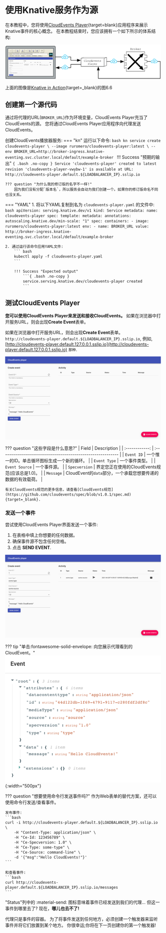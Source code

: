 # 使用Knative服务作为源

在本教程中，您将使用[CloudEvents Player](https://github.com/ruromero/cloudevents-player){target=blank}应用程序来展示Knative事件的核心概念。
在本教程结束时，您应该拥有一个如下所示的体系结构:

![CloudEvents Player既是CloudEvents的源，也是CloudEvents的接收器](images/event_diagram.png)

上面的图像是[Knative in Action](https://www.manning.com/books/knative-in-action){target=_blank}的图6.6

## 创建第一个源代码

通过将代理的URL(`BROKER_URL`)作为环境变量，CloudEvents Player充当了CloudEvents的源。
您将通过CloudEvents Player应用程序向代理发送CloudEvents。

创建CloudEvents播放器服务:
=== "kn"
    运行以下命令:
    ```bash
    kn service create cloudevents-player \
    --image ruromero/cloudevents-player:latest \
    --env BROKER_URL=http://broker-ingress.knative-eventing.svc.cluster.local/default/example-broker
    ```
    !!! Success "预期的输出"
        ```{ .bash .no-copy }
        Service 'cloudevents-player' created to latest revision 'cloudevents-player-vwybw-1' is available at URL:
        http://cloudevents-player.default.${LOADBALANCER_IP}.sslip.io
        ```

    ??? question "为什么我的修订版的名字不一样!"
        因为我们没有分配`版本名`，所以服务会自动为我们创建一个。如果你的修订版命名不同也没关系。

=== "YAML"
    1. 将以下YAML复制到名为 `cloudevents-player.yaml` 的文件中:
        ```bash
        apiVersion: serving.knative.dev/v1
        kind: Service
        metadata:
          name: cloudevents-player
        spec:
          template:
            metadata:
              annotations:
                autoscaling.knative.dev/min-scale: "1"
            spec:
              containers:
                - image: ruromero/cloudevents-player:latest
                  env:
                    - name: BROKER_URL
                      value: http://broker-ingress.knative-eventing.svc.cluster.local/default/example-broker
        ```

    2. 通过运行该命令应用YAML文件:
        ``` bash
        kubectl apply -f cloudevents-player.yaml
        ```

        !!! Success "Expected output"
            ```{ .bash .no-copy }
            service.serving.knative.dev/cloudevents-player created
            ```

## 测试CloudEvents Player

**您可以使用CloudEvents Player来发送和接收CloudEvents。**
如果在浏览器中打开服务URL，则会出现**Create Event**表单。

如果在浏览器中打开服务URL，则会出现**Create Event**表单。 `http://cloudevents-player.default.${LOADBALANCER_IP}.sslip.io`,
例如, [http://cloudevents-player.default.127.0.0.1.sslip.io](http://cloudevents-player.default.127.0.0.1.sslip.io) `那种`.

![The user interface for the CloudEvents Player](images/event_form.png)

??? question "这些字段是什么意思?"
    |     Field      | Description                                                  |
    | :------------: | :----------------------------------------------------------- |
    |   `Event ID`   | 一个惟一的ID。单击循环图标生成一个新的循环。                 |
    |  `Event Type`  | 一个事件类型。                                               |
    | `Event Source` | 一个事件源。                                                 |
    | `Specversion`  | 界定您正在使用的CloudEvents规范(应该总是1.0)。               |
    |   `Message`    | CloudEvent的`data`部分，一个承载您想要传递的数据的有效载荷。 |

    有关CloudEvents规范的更多信息，请查看[CloudEvents规范](https://github.com/cloudevents/spec/blob/v1.0.1/spec.md){target=_blank}.

### 发送一个事件

尝试使用CloudEvents Player界面发送一个事件:

1. 在表格中填上你想要的任何数据。
1. 确保事件源不包含任何空格。
1. 点击 **SEND EVENT**.

![CloudEvents Player Send](images/event_sent.png)

??? tip "单击:fontawesome-solid-envelope: 向您展示代理看到的CloudEvent。"
    ![事件详细信息](images/event_details.png){:width="500px"}

??? question "想要使用命令行发送事件吗?"
    作为Web表单的替代方案，还可以使用命令行发送/查看事件。

    发布事件:
    ```bash
    curl -i http://cloudevents-player.default.${LOADBALANCER_IP}.sslip.io \
        -H "Content-Type: application/json" \
        -H "Ce-Id: 123456789" \
        -H "Ce-Specversion: 1.0" \
        -H "Ce-Type: some-type" \
        -H "Ce-Source: command-line" \
        -d '{"msg":"Hello CloudEvents!"}'
    ```

    和查看事件:
    ```bash
    curl http://cloudevents-player.default.${LOADBALANCER_IP}.sslip.io/messages
    ```

"Status"列中的 :material-send: 图标意味着事件已经发送到我们的代理…
但这一事件到哪里去了?
现在，**哪儿也去不了!**

代理只是事件的容器。
为了将事件发送到任何地方，必须创建一个触发器来监听事件并将它们放置到某个地方。
你很幸运;你将在下一页创建你的第一个触发器!